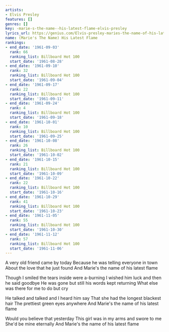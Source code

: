 ```yaml
---
artists:
- Elvis Presley
features: []
genres: []
key: -marie-s-the-name--his-latest-flame-elvis-presley
lyrics_url: https://genius.com/Elvis-presley-maries-the-name-of-his-latest-flame-lyrics
name: (Marie's The Name) His Latest Flame
rankings:
- end_date: '1961-09-03'
  rank: 66
  ranking_list: Billboard Hot 100
  start_date: '1961-08-28'
- end_date: '1961-09-10'
  rank: 32
  ranking_list: Billboard Hot 100
  start_date: '1961-09-04'
- end_date: '1961-09-17'
  rank: 22
  ranking_list: Billboard Hot 100
  start_date: '1961-09-11'
- end_date: '1961-09-24'
  rank: 4
  ranking_list: Billboard Hot 100
  start_date: '1961-09-18'
- end_date: '1961-10-01'
  rank: 10
  ranking_list: Billboard Hot 100
  start_date: '1961-09-25'
- end_date: '1961-10-08'
  rank: 26
  ranking_list: Billboard Hot 100
  start_date: '1961-10-02'
- end_date: '1961-10-15'
  rank: 21
  ranking_list: Billboard Hot 100
  start_date: '1961-10-09'
- end_date: '1961-10-22'
  rank: 22
  ranking_list: Billboard Hot 100
  start_date: '1961-10-16'
- end_date: '1961-10-29'
  rank: 41
  ranking_list: Billboard Hot 100
  start_date: '1961-10-23'
- end_date: '1961-11-05'
  rank: 55
  ranking_list: Billboard Hot 100
  start_date: '1961-10-30'
- end_date: '1961-11-12'
  rank: 57
  ranking_list: Billboard Hot 100
  start_date: '1961-11-06'
---
```

A very old friend came by today
Because he was telling everyone in town
About the love that he just found
And Marie's the name of his latest flame


Though I smiled the tears inside were a-burning
I wished him luck and then he said goodbye
He was gone but still his words kept returning
What else was there for me to do but cry


He talked and talked and I heard him say
That she had the longest blackest hair
The prettiest green eyes anywhere
And Marie's the name of his latest flame


Would you believe that yesterday
This girl was in my arms and swore to me
She'd be mine eternally
And Marie's the name of his latest flame
